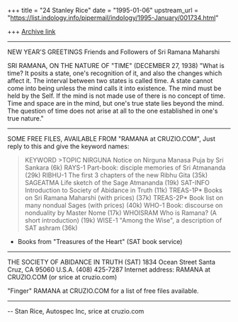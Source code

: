 +++
title = "24 Stanley Rice"
date = "1995-01-06"
upstream_url = "https://list.indology.info/pipermail/indology/1995-January/001734.html"

+++
[Archive link](https://list.indology.info/pipermail/indology/1995-January/001734.html)

***********************************************************

  NEW YEAR'S GREETINGS
  Friends and Followers of Sri Ramana Maharshi

SRI RAMANA, ON THE NATURE OF "TIME" (DECEMBER 27, 1938)
"What is time? It posits a state, one's recognition of it, and
also the changes which affect it. The interval between two
states is called time. A state cannot come into being unless the
mind calls it into existence. The mind must be held by the Self.
If the mind is not made use of there is no concept of time. Time
and space are in the mind, but one's true state lies beyond the
mind. The question of time does not arise at all to the one
established in one's true nature."

***********************************************************
SOME FREE FILES, AVAILABLE FROM "RAMANA at CRUZIO.COM",
Just reply to this and give the keyword names:

>KEYWORD    >TOPIC
NIRGUNA     Notice on Nirguna Manasa Puja by Sri Sankara (6k)
RAYS-1      Part-book: disciple memories of Sri Atmananda (29k)
RIBHU-1     The first 3 chapters of the new Ribhu Gita (35k)
SAGEATMA    Life sketch of the Sage Atmananda (19k)
SAT-INFO    Introduction to Society of Abidance in Truth (11k)
TREAS-1P*   Books on Sri Ramana Maharshi (with prices) (37k)
TREAS-2P*   Book list on many nondual Sages (with prices) (40k)
WHO-1       Book: discourse on nonduality by Master Nome (17k)
WHOISRAM    Who is Ramana? (A short introduction) (19k)
WISE-1      "Among the Wise", a description of SAT ashram (36k)

* Books from "Treasures of the Heart" (SAT book service)
**************************************************************
THE SOCIETY OF ABIDANCE IN TRUTH (SAT)
1834 Ocean Street Santa Cruz, CA 95060 U.S.A. (408) 425-7287
Internet address: RAMANA at CRUZIO.COM  (or srice at cruzio.com)

"Finger" RAMANA at CRUZIO.COM for a list of free files available.
**************************************************************

-- 
Stan Rice, Autospec Inc, srice at cruzio.com  








